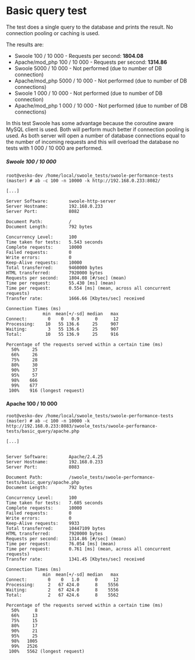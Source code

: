 # Basic query test

The test does a single query to the database and prints the result. No connection pooling or caching is used.

The results are:
- Swoole 100 / 10 000 - Requests per second: **1804.08**
- Apache/mod_php 100 / 10 000 - Requests per second: **1314.86**
- Swoole 5000 / 10 000 - Not performed (due to number of DB connection)
- Apache/mod_php 5000 / 10 000 - Not performed (due to number of DB connections)
- Swoole 1 000 / 10 000 - Not performed (due to number of DB connection)
- Apache/mod_php 1 000 / 10 000 - Not performed (due to number of DB connections)

In this test Swoole has some advantage because the coroutine aware MySQL client is used. Both will perform much better if connection pooling is used.
As both server will open a number of database connections equal to the number of incoming requests and this will overload the database no tests with 1 000 / 10 000 are performed.

##### Swoole 100 / 10 000
```
root@vesko-dev /home/local/swoole_tests/swoole-performance-tests (master) # ab -c 100 -n 10000 -k http://192.168.0.233:8082/

[...]

Server Software:        swoole-http-server
Server Hostname:        192.168.0.233
Server Port:            8082

Document Path:          /
Document Length:        792 bytes

Concurrency Level:      100
Time taken for tests:   5.543 seconds
Complete requests:      10000
Failed requests:        0
Write errors:           0
Keep-Alive requests:    10000
Total transferred:      9460000 bytes
HTML transferred:       7920000 bytes
Requests per second:    1804.08 [#/sec] (mean)
Time per request:       55.430 [ms] (mean)
Time per request:       0.554 [ms] (mean, across all concurrent requests)
Transfer rate:          1666.66 [Kbytes/sec] received

Connection Times (ms)
              min  mean[+/-sd] median   max
Connect:        0    0   0.9      0      12
Processing:    10   55 136.6     25     907
Waiting:        3   55 136.6     25     907
Total:         10   55 136.9     25     916

Percentage of the requests served within a certain time (ms)
  50%     25
  66%     26
  75%     28
  80%     30
  90%     37
  95%     57
  98%    666
  99%    677
 100%    916 (longest request)
```
#### Apache 100 / 10 000
```
root@vesko-dev /home/local/swoole_tests/swoole-performance-tests (master) # ab -c 100 -n 10000 -k http://192.168.0.233:8083/swoole_tests/swoole-performance-tests/basic_query/apache.php

[...]


Server Software:        Apache/2.4.25
Server Hostname:        192.168.0.233
Server Port:            8083

Document Path:          /swoole_tests/swoole-performance-tests/basic_query/apache.php
Document Length:        792 bytes

Concurrency Level:      100
Time taken for tests:   7.605 seconds
Complete requests:      10000
Failed requests:        0
Write errors:           0
Keep-Alive requests:    9933
Total transferred:      10447109 bytes
HTML transferred:       7920000 bytes
Requests per second:    1314.86 [#/sec] (mean)
Time per request:       76.054 [ms] (mean)
Time per request:       0.761 [ms] (mean, across all concurrent requests)
Transfer rate:          1341.45 [Kbytes/sec] received

Connection Times (ms)
              min  mean[+/-sd] median   max
Connect:        0    0   1.0      0      12
Processing:     2   67 424.0      8    5556
Waiting:        2   67 424.0      8    5556
Total:          2   67 424.6      8    5562

Percentage of the requests served within a certain time (ms)
  50%      8
  66%     13
  75%     15
  80%     17
  90%     21
  95%     25
  98%   1005
  99%   2526
 100%   5562 (longest request)
```